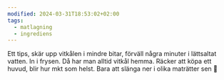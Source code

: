 ```yaml
---
modified: 2024-03-31T18:53:02+02:00
tags:
  - matlagning
  - ingrediens
---
```


Ett tips, skär upp vitkålen i mindre bitar, förväll några minuter i lättsaltat vatten. In i frysen. Då har man alltid vitkål hemma. Räcker att köpa ett huvud, blir hur mkt som helst. Bara att slänga ner i olika maträtter sen 🙂  
